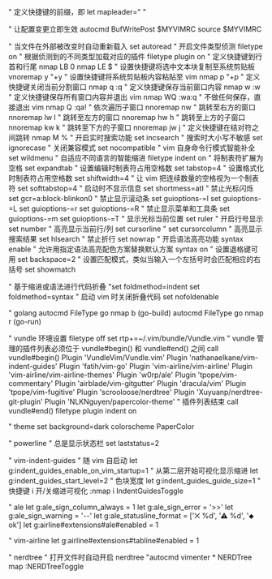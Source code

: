" 定义快捷键的前缀，即<Leader>
let mapleader=" "


" 让配置变更立即生效
autocmd BufWritePost $MYVIMRC source $MYVIMRC

" 当文件在外部被改变时自动重新载入
set autoread
" 开启文件类型侦测
filetype on
" 根据侦测到的不同类型加载对应的插件
filetype plugin on
" 定义快捷键到行首和行尾
nmap LB 0
nmap LE $
" 设置快捷键将选中文本块复制至系统剪贴板
vnoremap <Leader>y "+y
" 设置快捷键将系统剪贴板内容粘贴至 vim
nmap <Leader>p "+p
" 定义快捷键关闭当前分割窗口
nmap <Leader>q :q<CR>
" 定义快捷键保存当前窗口内容
nmap <Leader>w :w<CR>
" 定义快捷键保存所有窗口内容并退出 vim
nmap <Leader>WQ :wa<CR>:q<CR>
" 不做任何保存，直接退出 vim
nmap <Leader>Q :qa!<CR>
" 依次遍历子窗口
nnoremap nw <C-W><C-W>
" 跳转至右方的窗口
nnoremap <Leader>lw <C-W>l
" 跳转至左方的窗口
nnoremap <Leader>hw <C-W>h
" 跳转至上方的子窗口
nnoremap <Leader>kw <C-W>k
" 跳转至下方的子窗口
nnoremap <Leader>jw <C-W>j
" 定义快捷键在结对符之间跳转
nmap <Leader>M %
" 开启实时搜索功能
set incsearch
" 搜索时大小写不敏感
set ignorecase
" 关闭兼容模式
set nocompatible
" vim 自身命令行模式智能补全
set wildmenu
" 自适应不同语言的智能缩进
filetype indent on
" 将制表符扩展为空格
set expandtab
" 设置编辑时制表符占用空格数
set tabstop=4
" 设置格式化时制表符占用空格数
set shiftwidth=4
" 让 vim 把连续数量的空格视为一个制表符
set softtabstop=4
" 启动时不显示信息
set shortmess=atI
" 禁止光标闪烁
set gcr=a:block-blinkon0
" 禁止显示滚动条
set guioptions-=l
set guioptions-=L
set guioptions-=r
set guioptions-=R
" 禁止显示菜单和工具条
set guioptions-=m
set guioptions-=T
" 显示光标当前位置
set ruler
" 开启行号显示
set number
" 高亮显示当前行/列
set cursorline
" set cursorcolumn
" 高亮显示搜索结果
set hlsearch
" 禁止折行
set nowrap
" 开启语法高亮功能
syntax enable
" 允许用指定语法高亮配色方案替换默认方案
syntax on
" 设置退格键可用
set backspace=2
" 设置匹配模式，类似当输入一个左括号时会匹配相应的右括号
set showmatch


" 基于缩进或语法进行代码折叠
"set foldmethod=indent
set foldmethod=syntax
" 启动 vim 时关闭折叠代码
set nofoldenable


" golang
autocmd FileType go nmap <leader>b  <Plug>(go-build)
autocmd FileType go nmap <leader>r  <Plug>(go-run)



" vundle 环境设置
filetype off
set rtp+=~/.vim/bundle/Vundle.vim
" vundle 管理的插件列表必须位于 vundle#begin() 和 vundle#end() 之间
call vundle#begin()
Plugin 'VundleVim/Vundle.vim'
Plugin 'nathanaelkane/vim-indent-guides'
Plugin 'fatih/vim-go'
Plugin 'vim-airline/vim-airline'
Plugin 'vim-airline/vim-airline-themes'
Plugin 'w0rp/ale'
Plugin 'tpope/vim-commentary'
Plugin 'airblade/vim-gitgutter'
Plugin 'dracula/vim'
Plugin 'tpope/vim-fugitive'
Plugin 'scrooloose/nerdtree'
Plugin 'Xuyuanp/nerdtree-git-plugin'
Plugin 'NLKNguyen/papercolor-theme'
" 插件列表结束
call vundle#end()
filetype plugin indent on


" theme
set background=dark
colorscheme PaperColor

" powerline
" 总是显示状态栏
set laststatus=2

" vim-indent-guides
" 随 vim 自启动
let g:indent_guides_enable_on_vim_startup=1
" 从第二层开始可视化显示缩进
let g:indent_guides_start_level=2
" 色块宽度
let g:indent_guides_guide_size=1
" 快捷键 i 开/关缩进可视化
:nmap <silent> <Leader>i <Plug>IndentGuidesToggle

" ale
let g:ale_sign_column_always = 1
let g:ale_sign_error = '>>'
let g:ale_sign_warning = '--'
let g:ale_statusline_format = ['⨉ %d', '⚠  %d', '⬥ ok']
let g:airline#extensions#ale#enabled = 1

" vim-airline
let g:airline#extensions#tabline#enabled = 1

" nerdtree
" 打开文件时自动开启 nerdtree
"autocmd vimenter * NERDTree
map <C-n> :NERDTreeToggle<CR>



